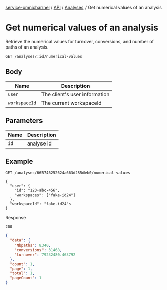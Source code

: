 [service-omnichannel](../../../../README.md) / [API](../README.md) / [Analyses](./README.md) / Get numerical values of an analysis

# Get numerical values of an analysis

Retrieve the numerical values for turnover, conversions, and number of paths of an analysis.

```text
GET /analyses/:id/numerical-values
```

## Body

| Name           | Description                                         |
|----------------|-----------------------------------------------------|
| `user`         | The client's user information                       |
| `workspaceId`  | The current workspaceId                             |


## Parameters

| Name           | Description                                         |
|----------------|-----------------------------------------------------|
| `id`           | analyse id                                          |

## Example

```text
GET /analyses/665746252624a663d285deb0/numerical-values

{
  "user": {
    "id": "123-abc-456",
    "workspaces": ["fake-id24"]
  },
  "workspaceId": "fake-id24"s
}
```

Response

```text
200
```

```json
{
  "data": {
    "Nbpaths": 8340,
    "conversions": 31468,
    "turnover": 79232480.463792
  },
  "count": 1,
  "page": 1,
  "total": 1,
  "pageCount": 1
}
            

```